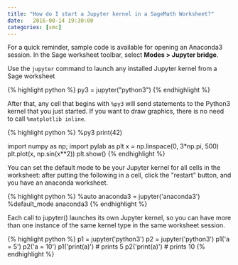```yaml
---
title: "How do I start a Jupyter kernel in a SageMath Worksheet?"
date:   2016-08-14 19:30:00
categories: [smc]
---
```


For a quick reminder, sample code is available for opening an Anaconda3 session. In the Sage worksheet toolbar, select **Modes > Jupyter bridge**.

Use the `jupyter` command to launch any installed Jupyter kernel  from a Sage worksheet

{% highlight python %}
py3 = jupyter("python3")
{% endhighlight %}

After that, any cell that begins with `%py3` will send statements to the Python3 kernel that you just started. If you want to draw graphics, there is no need to call `%matplotlib inline`.

{% highlight python %}
%py3
print(42)

import numpy as np; import pylab as plt
x = np.linspace(0, 3*np.pi, 500)
plt.plot(x, np.sin(x**2))
plt.show()
{% endhighlight %}

You can set the default mode to be your Jupyter kernel for all cells in the worksheet: after putting the following in a cell, click the "restart" button, and you have an anaconda worksheet.

{% highlight python %}
%auto
anaconda3 = jupyter('anaconda3')
%default_mode anaconda3
{% endhighlight %}


Each call to jupyter() launches its own Jupyter kernel, so you can have more than one instance of the same kernel type in the same worksheet session.

{% highlight python %}
p1 = jupyter('python3')
p2 = jupyter('python3')
p1('a = 5')
p2('a = 10')
p1('print(a)')   # prints 5
p2('print(a)')   # prints 10
{% endhighlight %}

